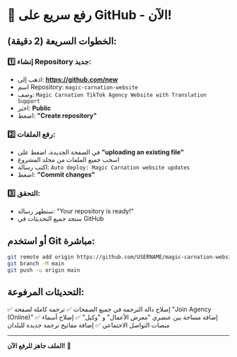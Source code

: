 # 🚀 رفع سريع على GitHub - الآن!

## الخطوات السريعة (2 دقيقة):

### 1️⃣ إنشاء Repository جديد:
- اذهب إلى: **https://github.com/new**
- اسم Repository: `magic-carnation-website`
- وصف: `Magic Carnation TikTok Agency Website with Translation Support`
- اختر: **Public**
- اضغط: **"Create repository"**

### 2️⃣ رفع الملفات:
- في الصفحة الجديدة، اضغط على **"uploading an existing file"**
- اسحب جميع الملفات من مجلد المشروع
- اكتب رسالة: `Auto deploy: Magic Carnation website updates`
- اضغط: **"Commit changes"**

### 3️⃣ التحقق:
- ستظهر رسالة: "Your repository is ready!"
- ستجد جميع التحديثات في GitHub

## أو استخدم Git مباشرة:
```bash
git remote add origin https://github.com/USERNAME/magic-carnation-website.git
git branch -M main
git push -u origin main
```

## التحديثات المرفوعة:
✅ إصلاح دالة الترجمة في جميع الصفحات
✅ ترجمة كاملة لصفحة "Join Agency (Online)"
✅ إضافة مساحة بين عنصري "معرض الأعمال" و "وكيل"
✅ إصلاح أسماء منصات التواصل الاجتماعي
✅ إضافة مفاتيح ترجمة جديدة للبلدان

---
**الملف جاهز للرفع الآن!** 🎉

